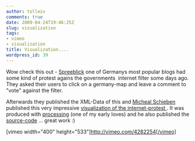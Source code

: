 ```yaml
---
author: tolleiv
comments: true
date: 2009-04-24T19:46:25Z
slug: visualization
tags:
- vimeo
- visualization
title: Visualization....
wordpress_id: 39
---
```


Wow check this out - [Spreeblick](http://www.spreeblick.com) one of Germanys most popular blogs had some kind of protest agains the governments  internet filter some days ago. They asked their users to click on a germany-map and leave a comment to "vote" against the filter.

Afterwards they published the XML-Data of this and [Micheal Schieben](http://vimeo.com/rockitbaby) published this very impressive [visualization of the internet-protest ](http://www.spreeblick.com/2009/04/24/von-laien-regiert-%e2%80%93-von-schieben-visualisiert/). It was produced with [processing](http://www.processing.org/) (one of my early loves) and he also published the [source-code](http://www.twoantennas.com/projects/protest-gegen-internetsperren/protest_gegen_internetsperren.pde) ... great work :)

[vimeo width="400" height="533"]http://vimeo.com/4282254[/vimeo]

